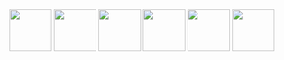 <div id="img">
  <img height="75" width="75" src="https://cdn.jsdelivr.net/gh/devicons/devicon@latest/icons/html5/html5-original.svg" />
  <img height="75" width="75" src="https://cdn.jsdelivr.net/gh/devicons/devicon@latest/icons/css3/css3-original.svg" />
  <img height="75" width="75" src="https://cdn.jsdelivr.net/gh/devicons/devicon@latest/icons/javascript/javascript-original.svg" />
  <img height="75" width="75" src="https://cdn.jsdelivr.net/gh/devicons/devicon@latest/icons/unity/unity-original.svg" />
  <img height="75" width="75" src="https://cdn.jsdelivr.net/gh/devicons/devicon@latest/icons/unrealengine/unrealengine-original.svg" />
  <img height="75" width="75" src="https://cdn.jsdelivr.net/gh/devicons/devicon@latest/icons/blender/blender-original.svg" />
</div>
